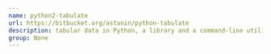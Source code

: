 ```yaml
---
name: python2-tabulate
url: https://bitbucket.org/astanin/python-tabulate
description: tabular data in Python, a library and a command-line utility. URL : https://bitbucket.org/astanin/python-tabulate Groups : None
group: None
---
```

